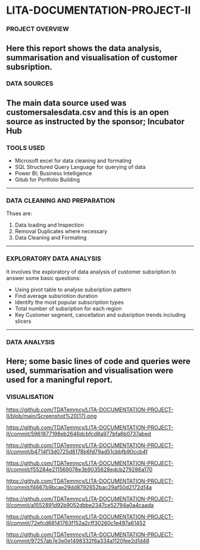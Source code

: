 # LITA-DOCUMENTATION-PROJECT-II

### PROJECT OVERVIEW
Here this report shows the data analysis, summarisation and visualisation of customer subsription.
---------------------
### DATA SOURCES
The main data source used was customersalesdata.csv and this is an open source as instructed by the sponsor; Incubator Hub
----------------------------
### TOOLS USED
- Microsoft excel for data cleaning and formating
- SQL Structured Query Language for querying of data
- Power BI; Business Intelligence
- Gitub for Portfolio Building
--------------------------
### DATA CLEANING AND PREPARATION
Thses are:
1. Data loading and Inspection
2. Removal Duplicates where necessary
3. Data Cleaning and Formating
----------------------------
### EXPLORATORY DATA ANALYSIS
It involves the exploratory of data analysis of customer subsription to answer some basic questions:
- Using pivot table to analyse subsription pattern
- Find average subsriotion duration
- Identify the most popular subscription types
- Total number of subsription for each region
- Key Customer segment, cancellation and subsription trends including slicers
-------------------------
### DATA ANALYSIS
Here; some basic lines of code and queries were used, summarisation and visualisation were used for a maningful report.
--------------------------
### VISUALISATION
https://github.com/TDATemmcy/LITA-DOCUMENTATION-PROJECT-II/blob/main/Screenshot%20(17).png 

https://github.com/TDATemmcy/LITA-DOCUMENTATION-PROJECT-II/commit/5961877198eb2646dcbfcd8a977bfa6b0737abed

https://github.com/TDATemmcy/LITA-DOCUMENTATION-PROJECT-II/commit/b4714f13d0725d8178b6fd79ad51cbbfb90ccb4f

https://github.com/TDATemmcy/LITA-DOCUMENTATION-PROJECT-II/commit/f55284e211569078e3b9035628edcb279286a170

https://github.com/TDATemmcy/LITA-DOCUMENTATION-PROJECT-II/commit/f4667b9bcae29dd8792652bac29af50d2172d14a

https://github.com/TDATemmcy/LITA-DOCUMENTATION-PROJECT-II/commit/a1552891d92b9052dbbe2347ce52794a0a4caada

https://github.com/TDATemmcy/LITA-DOCUMENTATION-PROJECT-II/commit/72efcd68141763f152a2cff30260c1e497a61452

https://github.com/TDATemmcy/LITA-DOCUMENTATION-PROJECT-II/commit/97257ab7e3e0e1498332f6a334a1120fee2d1d48














